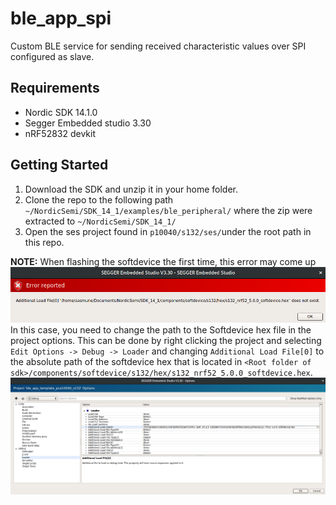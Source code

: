 # ble_app_spi
Custom BLE service for sending received characteristic values over SPI configured as slave. 

## Requirements
* Nordic SDK 14.1.0
* Segger Embedded studio 3.30
* nRF52832 devkit

## Getting Started
1. Download the SDK and unzip it in your home folder.
2. Clone the repo to the following path `~/NordicSemi/SDK_14_1/examples/ble_peripheral/` where the zip were extracted to `~/NordicSemi/SDK_14_1/`
3. Open the ses project found in `p10040/s132/ses/`under the root path in this repo.


**NOTE:**
When flashing the softdevice the first time, this error may come up
![alt text](https://github.com/aasmune/ble_app_spi/blob/master/images/Softdevice_not_found_error.png "Softdevice not found error")
In this case, you need to change the path to the Softdevice hex file in the project options. 
This can be done by right clicking the project and selecting `Edit Options -> Debug -> Loader` and changing  `Additional Load File[0]` to the absolute path of the softdevice hex that is located in `<Root folder of sdk>/components/softdevice/s132/hex/s132_nrf52_5.0.0_softdevice.hex`.
![alt text](https://github.com/aasmune/ble_app_spi/blob/master/images/Fix_for_softdevice_hex_not_found_error.png "Fix for Softdevice not found error")
